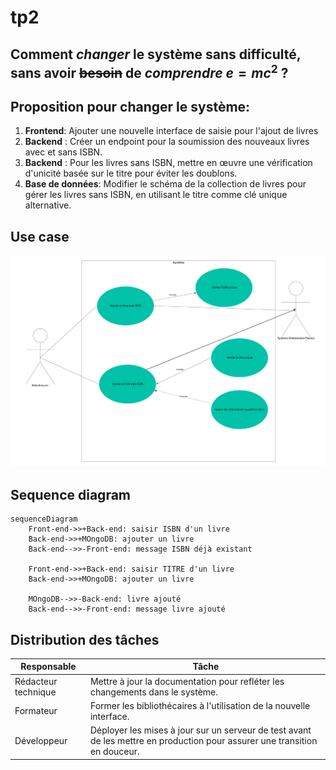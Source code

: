# tp2
## Comment *changer* le système sans difficulté, sans avoir ~~besoin~~ de *comprendre* $e=mc^2$ ?

## Proposition pour changer le système:

1. **Frontend**: Ajouter une nouvelle interface de saisie pour l'ajout de livres
2. **Backend** : Créer un endpoint pour la soumission des nouveaux livres avec et sans ISBN.
3. **Backend** : Pour les livres sans ISBN, mettre en œuvre une vérification d'unicité basée sur le titre pour éviter les doublons.
4. **Base de données**: Modifier le schéma de la collection de livres pour gérer les livres sans ISBN, en utilisant le titre comme clé unique alternative.

## Use case

![Alt text](use_case.png "Use Case")


## Sequence diagram
```mermaid
sequenceDiagram
    Front-end->>+Back-end: saisir ISBN d'un livre
    Back-end->>+MOngoDB: ajouter un livre
    Back-end-->>-Front-end: message ISBN déjà existant

    Front-end->>+Back-end: saisir TITRE d'un livre
    Back-end->>+MOngoDB: ajouter un livre
    
    MOngoDB-->>-Back-end: livre ajouté
    Back-end-->>-Front-end: message livre ajouté
```

## Distribution des tâches

| Responsable         | Tâche                                                                                                                      |
|---------------------|----------------------------------------------------------------------------------------------------------------------------|
| Rédacteur technique | Mettre à jour la documentation pour refléter les changements dans le système.                                              |
| Formateur           | Former les bibliothécaires à l'utilisation de la nouvelle interface.                                                       |
| Développeur         | Déployer les mises à jour sur un serveur de test avant de les mettre en production pour assurer une transition en douceur. |
